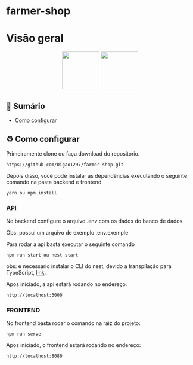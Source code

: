 # farmer-shop
# Visão geral

<p align="center">
<img src="https://cdn.iconscout.com/icon/free/png-256/vue-282497.png" height="100" width="100" >
<img src="https://docs.nestjs.com/assets/logo-small.svg" height="100" width="100">
</p>

## :bookmark_tabs: Sumário

- [Como configurar](#gear-como-configurar)

## :gear: Como configurar

Primeiramente clone ou faça download do repositorio.

```
https://github.com/Digao1297/farmer-shop.git
```

Depois disso, você pode instalar as dependências executando o seguinte comando na pasta backend e frontend

```
yarn ou npm install
```
### API
No backend configure o arquivo .env com os dados do banco de dados.

Obs: possui um arquivo de exemplo .env.exemple

Para rodar a api basta executar o seguinte comando

```
npm run start ou nest start
```
obs: é necessario instalar o CLI do nest, devido a transpilação para TypeScript, [link](https://docs.nestjs.com/cli/overview).

Apos iniciado, a api estará rodando no endereço:

```
http://localhost:3000
```

### FRONTEND
No frontend basta rodar o comando na raiz do projeto:

```
npm run serve 
```

Apos iniciado, o frontend estará rodando no endereço:
```
http://localhost:8080
```

